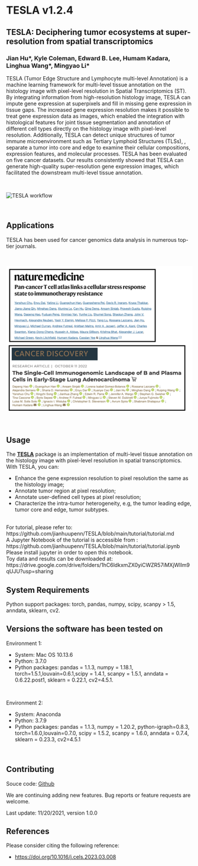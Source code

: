 # TESLA v1.2.4

## TESLA: Deciphering tumor ecosystems at super-resolution from spatial transcriptomics 

### Jian Hu*,  Kyle Coleman, Edward B. Lee, Humam Kadara, Linghua Wang*, Mingyao Li*

TESLA (Tumor Edge Structure and Lymphocyte multi-level Annotation) is a machine learning framework for multi-level tissue annotation on the histology image with pixel-level resolution in Spatial Transcriptomics (ST). By integrating information from high-resolution histology image, TESLA can impute gene expression at superpixels and fill in missing gene expression in tissue gaps. The increased gene expression resolution makes it possible to treat gene expression data as images, which enabled the integration with histological features for joint tissue segmentation and annotation of different cell types directly on the histology image with pixel-level resolution. Additionally, TESLA can detect unique structures of tumor immune microenvironment such as Tertiary Lymphoid Structures (TLSs), , separate a tumor into core and edge to examine their cellular compositions, expression features, and molecular processes. TESLA has been evaluated on five cancer datasets. Our results consistently showed that TESLA can generate high-quality super-resolution gene expression images, which facilitated the downstream multi-level tissue annotation.

<br>

![TESLA workflow](docs/asserts/images/workflow.jpg)

<br>

## Applications
TESLA has been used for cancer genomics data analysis in numerous top-tier journals.

<br>

![TESLA applications](docs/asserts/images/applications.jpg)

<br>

## Usage

The [**TESLA**](https://github.com/jianhuupenn/TESLA) package is an implementation of multi-level tissue annotation on the histology image with pixel-level resolution in spatial transcriptomics. With TESLA, you can:

- Enhance the gene expression resolution to pixel resolution the same as the histology image;
- Annotate tumor region at pixel resolution;
- Annotate user-defined cell types at pixel resolution;
- Characterize the intra-tumor heterogeneity, e.g,  the tumor leading edge, tumor core and edge, tumor subtypes.
<br>
For tutorial, please refer to: https://github.com/jianhuupenn/TESLA/blob/main/tutorial/tutorial.md
<br>
A Jupyter Notebook of the tutorial is accessible from : https://github.com/jianhuupenn/TESLA/blob/main/tutorial/tutorial.ipynb
<br>
Please install jupyter in order to open this notebook.
<br>
Toy data and results can be downloaded at: https://drive.google.com/drive/folders/1hC6ldkxmZX0yiCWZR57iMXjWIIm9qUJU?usp=sharing

## System Requirements
Python support packages: torch, pandas, numpy, scipy, scanpy > 1.5, anndata, sklearn, cv2.

## Versions the software has been tested on
Environment 1:
- System: Mac OS 10.13.6
- Python: 3.7.0
- Python packages: pandas = 1.1.3, numpy = 1.18.1, torch=1.5.1,louvain=0.6.1,scipy = 1.4.1, scanpy = 1.5.1, anndata = 0.6.22.post1, sklearn = 0.22.1, cv2=4.5.1.
<br>

Environment 2:
- System: Anaconda
- Python: 3.7.9
- Python packages: pandas = 1.1.3, numpy = 1.20.2, python-igraph=0.8.3, torch=1.6.0,louvain=0.7.0, scipy = 1.5.2, scanpy = 1.6.0, anndata = 0.7.4,  sklearn = 0.23.3, cv2=4.5.1
<br>

## Contributing

Souce code: [Github](https://github.com/jianhuupenn/TESLA)  

We are continuing adding new features. Bug reports or feature requests are welcome. 

Last update: 11/20/2021, version 1.0.0



## References

Please consider citing the following reference:

- https://doi.org/10.1016/j.cels.2023.03.008
<br>
